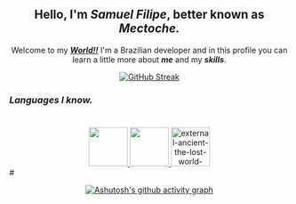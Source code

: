 <div id="inicio" align="center">
  
## Hello, I'm _Samuel Filipe_, better known as _**Mectoche.**_
Welcome to my [***_World!!_***](https://github.com/Mectoche) I'm a Brazilian developer and in this profile you can learn a little more about  ***_me_***  and my ***skills***.
 </div>
 <div id="linguagens" align="center">
   
 [![GitHub Streak](https://github-readme-streak-stats.herokuapp.com?user=Mectoche&theme=deuteranopia-friendly-theme&hide_border=true&border_radius=1.8&locale=pt_BR&card_width=476&card_height=177)](https://github.com/Mectoche)

 </div>
 
 ### _Languages ​​I know._
 #
<div id="linguagens" align="center">
  <a href="https://www.python.org/"><img src="https://img.icons8.com/plasticine/100/python.png" width="70">
  <a href="https://www.java.com/pt-BR/"><img src="https://img.icons8.com/plasticine/100/java-coffee-cup-logo.png" width="70">
  <a href="https://software.fujitsu.com/jp/manual/manualfiles/m150010/b1wd3367/01enz200/index.html"> <img src="https://img.icons8.com/external-filled-outline-icons-maxicons/85/external-ancient-the-lost-world-filled-outline-filled-outline-icons-maxicons-9.png" alt="external-ancient-the-lost-world-flat-flat-icons-maxicons-21" width="70">
  </a>
</div>
    #
<div id="linguagens" align="center">
  
[![Ashutosh's github activity graph](https://github-readme-activity-graph.vercel.app/graph?username=mectoche&bg_color=000000&color=ffffff&line=ffffff&point=ffffff&area=true&hide_border=true)](https://github.com/ashutosh00710/github-readme-activity-graph)
</div>


